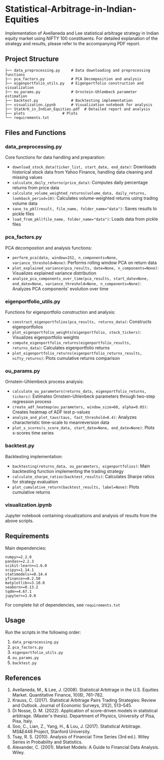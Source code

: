 # Statistical-Arbitrage-in-Indian-Equities

Implementation of Avellaneda and Lee statistical arbitrage strategy in Indian equity market using NIFTY 100 constituents. For detailed explanation of the strategy and results, please refer to the accompanying PDF report.

## Project Structure

```
├── data_preprocessing.py     # Data downloading and preprocessing functions
├── pca_factors.py            # PCA Decomposition and analysis
├── eigenportfolio_utils.py   # Eigenportfolio construction and visualization
├── ou_params.py              # Ornstein-Uhlembeck parameter estimation
├── backtest.py               # Backtesting implementation
├── visualization.ipynb       # Visualization notebook for analysis
├── StatArb_in_Indian_Equities.pdf  # Detailed report and analysis
├── plots	              # Plots
└── requirements.txt
```

## Files and Functions

### data_preprocessing.py
Core functions for data handling and preparation:
- `download_stock_data(ticker_list, start_date, end_date)`: Downloads historical stock data from Yahoo Finance, handling data cleaning and missing values
- `calculate_daily_returns(price_data)`: Computes daily percentage returns from price data
- `calculate_volume_weighted_returns(volume_data, daily_returns, lookback_period=10)`: Calculates volume-weighted returns using trading volume data
- `save_to_pkl(result, file_name, folder_name="data")`: Saves results to pickle files
- `load_from_pkl(file_name, folder_name="data")`: Loads data from pickle files

### pca_factors.py
PCA decompostion and analysis functions:
- `perform_pca(data, window=252, n_components=None, variance_threshold=None)`: Performs rolling window PCA on return data
- `plot_explained_variance(pca_results, date=None, n_components=None)`: Visualizes explained variance distribution
- `analyze_pca_components_over_time(pca_results, start_date=None, end_date=None, variance_threshold=None, n_components=None)`: Analyzes PCA components' evolution over time

### eigenportfolio_utils.py
Functions for eigenportfolio construction and analysis:
- `construct_eigenportfolios(pca_results, returns_data)`: Constructs eigenportfolios
- `plot_eigenportfolio_weights(eigenportfolio, stock_tickers)`: Visualizes eigenportfolio weights
- `compute_eigenportfolio_returns(eigenportfolio_results, returns_data)`: Calculates eigenportfolio returns
- `plot_eigenportfolio_returns(eigenportfolio_returns_results, nifty_returns)`: Plots cumulative returns comparison

### ou_params.py
Ornstein-Uhlembeck process analysis:
- `calculate_ou_parameters(returns_data, eigenportfolio_returns, tickers)`: Estimates Ornstein-Uhlenbeck parameters through two-step regression process
- `create_adf_heatmap(ou_parameters, window_size=60, alpha=0.05)`: Creates heatmap of ADF test p-values
- `analyze_and_plot_taus(taus, fast_threshold=8.4)`: Analyzes characteristic time-scale to meanreversion data
- `plot_s_scores(s_score_data, start_date=None, end_date=None)`: Plots s-scores time series

### backtest.py
Backtesting implementation:
- `backtesting(returns_data, ou_parameters, eigenportfolios)`: Main backtesting function implementing the trading strategy
- `calculate_sharpe_ratios(backtest_results)`: Calculates Sharpe ratios for strategy evaluation
- `plot_cumulative_return(backtest_results, label=None)`: Plots cumulative returns

### visualization.ipynb
Jupyter notebook containing visualizations and analysis of results from the above scripts.

## Requirements

Main dependencies:
```
numpy>=2.2.0
pandas>=2.2.3
scikit-learn>=1.6.0
scipy>=1.14.1
statsmodels>=0.14.4
yfinance>=0.2.50
matplotlib>=3.10.0
seaborn>=0.13.2
tqdm>=4.67.1
jupyter>=1.0.0
```

For complete list of dependencies, see `requirements.txt`

## Usage

Run the scripts in the following order:
1. `data_preprocessing.py`
2. `pca_factors.py`
3. `eigenportfolio_utils.py`
4. `ou_params.py`
5. `backtest.py`


## References

1. Avellaneda, M., & Lee, J. (2008). Statistical Arbitrage in the U.S. Equities Market. Quantitative Finance, 10(8), 761–782.
2. Krauss, C. (2017). Statistical Arbitrage Pairs Trading Strategies: Review and Outlook. Journal of Economic Surveys, 31(2), 513–545.
3. Di Nosse, D. M. (2022). Application of score-driven models in statistical arbitrage. (Master's thesis). Department of Physics, University of Pisa, Pisa, Italy.
4. Soo, C., Lian, Z., Yang, H., & Lou, J. (2017). Statistical Arbitrage. MS&E448 Project, Stanford University.
5. Tsay, R. S. (2010). Analysis of Financial Time Series (3rd ed.). Wiley Series in Probability and Statistics.
6. Alexander, C. (2001). Market Models: A Guide to Financial Data Analysis. Wiley.
